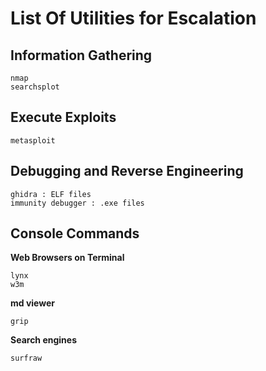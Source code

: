 # List Of Utilities for Escalation

## Information Gathering

	nmap
	searchsplot


## Execute Exploits

	metasploit

## Debugging and Reverse Engineering

	ghidra : ELF files
	immunity debugger : .exe files


## Console Commands

**Web Browsers on Terminal**

	lynx
	w3m

**md viewer**

	grip

**Search engines**

	surfraw
